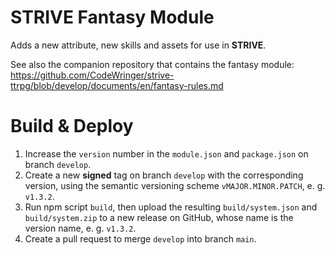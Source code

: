# STRIVE Fantasy Module
Adds a new attribute, new skills and assets for use in **STRIVE**. 

See also the companion repository that contains the fantasy module: https://github.com/CodeWringer/strive-ttrpg/blob/develop/documents/en/fantasy-rules.md

# Build & Deploy
1. Increase the `version` number in the `module.json` and `package.json` on branch `develop`. 
2. Create a new **signed** tag on branch `develop` with the corresponding version, using the semantic versioning scheme `vMAJOR.MINOR.PATCH`, e. g. `v1.3.2`. 
3. Run npm script `build`, then upload the resulting `build/system.json` and `build/system.zip` to a new release on GitHub, whose name is the version name, e. g. `v1.3.2`. 
4. Create a pull request to merge `develop` into branch `main`. 
